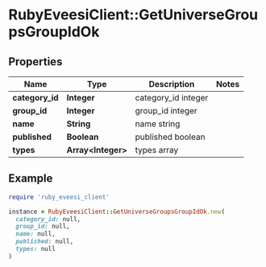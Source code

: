 # RubyEveesiClient::GetUniverseGroupsGroupIdOk

## Properties

| Name | Type | Description | Notes |
| ---- | ---- | ----------- | ----- |
| **category_id** | **Integer** | category_id integer |  |
| **group_id** | **Integer** | group_id integer |  |
| **name** | **String** | name string |  |
| **published** | **Boolean** | published boolean |  |
| **types** | **Array&lt;Integer&gt;** | types array |  |

## Example

```ruby
require 'ruby_eveesi_client'

instance = RubyEveesiClient::GetUniverseGroupsGroupIdOk.new(
  category_id: null,
  group_id: null,
  name: null,
  published: null,
  types: null
)
```

